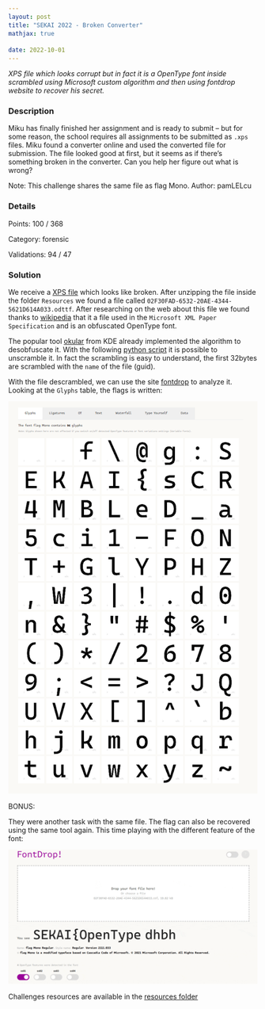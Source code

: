 ```yaml
---
layout: post
title: "SEKAI 2022 - Broken Converter"
mathjax: true

date: 2022-10-01
---
```


*XPS file which looks corrupt but in fact it is a OpenType font inside scrambled using Microsoft custom algorithm and then using fontdrop website to recover his secret.*

<!--more-->

### Description

Miku has finally finished her assignment and is ready to submit – but for some reason, the school requires all assignments to be submitted as `.xps` files. Miku found a converter online and used the converted file for submission. The file looked good at first, but it seems as if there’s something broken in the converter. Can you help her figure out what is wrong?

Note:
This challenge shares the same file as flag Mono.
Author: pamLELcu

### Details

Points:      100 / 368

Category:    forensic

Validations: 94 / 47


### Solution

We receive a [XPS file](/resources/2022/sekai/broken_converter/Assignment-broken.xps) which looks like broken. After unzipping the file inside the folder `Resources` we found a file called `02F30FAD-6532-20AE-4344-5621D614A033.odttf`.
After researching on the web about this file we found thanks to [wikipedia](02F30FAD-6532-20AE-4344-5621D614A033.odttf) that it a file used in the `Microsoft XML Paper Specification` and is an obfuscated OpenType font.

The popular tool [okular](https://github.com/KDE/okular/blob/master/generators/xps/generator_xps.cpp) from KDE already implemented the algorithm to desobfuscate it.
With the following [python script](/resources/2022/sekai/broken_converter/unscramble.py) it is possible to unscramble it. In fact the scrambling is easy to understand, the first 32bytes are scrambled with the `name` of the file (guid).

With the file descrambled, we can use the site [fontdrop](https://fontdrop.info/) to analyze it.
Looking at the `Glyphs` table, the flags is written:

<img src="/resources/2022/sekai/broken_converter/flag_glyphs.png" width="800">

BONUS:

They were another task with the same file. The flag can also be recovered using the same tool again.
This time playing with the different feature of the font:

<img src="/resources/2022/sekai/broken_converter/flag.gif">


Challenges resources are available in the [resources folder](https://github.com/duksctf/duksctf.github.io/tree/master/resources/2022/sekai/broken_converter)

